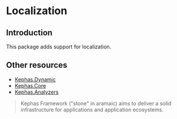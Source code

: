 ﻿# Localization

## Introduction
This package adds support for localization.

## Other resources

* [Kephas.Dynamic](https://www.nuget.org/packages/Kephas.Dynamic)
* [Kephas.Core](https://www.nuget.org/packages/Kephas.Core)
* [Kephas.Analyzers](https://www.nuget.org/packages/Kephas.Analyzers)

> Kephas Framework ("stone" in aramaic) aims to deliver a solid infrastructure for applications and application ecosystems.

